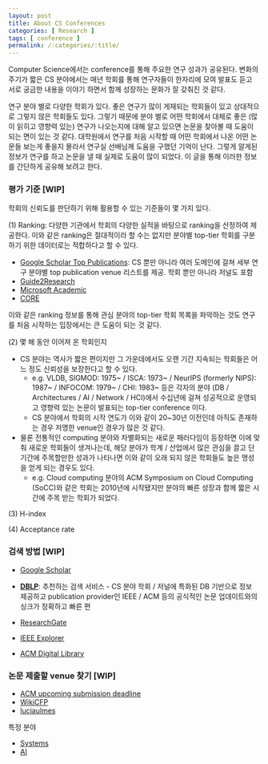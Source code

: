 ```yaml
---
layout: post
title: About CS Conferences
categories: [ Research ]
tags: [ conference ]
permalink: /:categories/:title/
---
```


Computer Science에서는 conference를 통해 주요한 연구 성과가 공유된다. 변화의 주기가 짧은 CS 분야에서는 매년 학회를 통해 연구자들이 한자리에 모여 발표도 듣고 서로 궁금한 내용을 이야기 하면서 함께 성장하는 문화가 잘 갖춰진 것 같다. 

연구 분야 별로 다양한 학회가 있다. 좋은 연구가 많이 게재되는 학회들이 있고 상대적으로 그렇지 않은 학회들도 있다. 그렇기 때문에 분야 별로 어떤 학회에서 대체로 좋은 (많이 읽히고 영향력 있는) 연구가 나오는지에 대해 알고 있으면 논문을 찾아볼 때 도움이 되는 면이 있는 것 같다. 대학원에서 연구를 처음 시작할 때 어떤 학회에서 나온 어떤 논문들 보는게 좋을지 몰라서 연구실 선배님께 도움을 구했던 기억이 난다. 그렇게 알게된 정보가 연구를 하고 논문을 낼 때 실제로 도움이 많이 되었다. 이 글을 통해 이러한 정보를 간단하게 공유해 보려고 한다. 

### 평가 기준 [WIP]
학회의 신뢰도를 판단하기 위해 활용할 수 있는 기준들이 몇 가지 있다. 

(1) Ranking: 다양한 기관에서 학회의 다양한 실적을 바탕으로 ranking을 산정하여 제공한다. 이와 같은 ranking은 절대적이라 할 수는 없지만 분야별 top-tier 학회를 구분하기 위한 데이터로는 적합하다고 할 수 있다. 
- [Google Scholar Top Publications](https://scholar.google.co.uk/citations?view_op=top_venues&hl=en): CS 뿐만 아니라 여러 도메인에 걸쳐 세부 연구 분야별 top publication venue 리스트를 제공. 학회 뿐만 아니라 저널도 포함
- [Guide2Research](http://www.guide2research.com/topconf/)
- [Microsoft Academic](https://academic.microsoft.com/conferences/41008148)
- [CORE](http://portal.core.edu.au/conf-ranks/)

이와 같은 ranking 정보를 통해 관심 분야의 top-tier 학회 목록을 파악하는 것도 연구를 처음 시작하는 입장에서는 큰 도움이 되는 것 같다. 

(2) 몇 해 동안 이어져 온 학회인지
- CS 분야는 역사가 짧은 편이지만 그 가운데에서도 오랜 기간 지속되는 학회들은 어느 정도 신뢰성을 보장한다고 할 수 있다. 
  - e.g. VLDB, SIGMOD: 1975~ / ISCA: 1973~ / NeurIPS (formerly NIPS): 1987~ / INFOCOM: 1979~ / CHI: 1983~ 등은 각자의 분야 (DB / Architectures / AI / Network / HCI)에서 수십년에 걸쳐 성공적으로 운영되고 영향력 있는 논문이 발표되는 top-tier conference 이다. 
  - CS 분야에서 학회의 시작 연도가 이와 같이 20~30년 이전인데 아직도 존재하는 경우 저명한 venue인 경우가 많은 것 같다. 
- 물론 전통적인 computing 분야와 차별화되는 새로운 패러다임이 등장하면 이에 맞춰 새로운 학회들이 생겨나는데, 해당 분야가 학계 / 산업에서 많은 관심을 끌고 단기간에 주목할만한 성과가 나타나면 이와 같이 오래 되지 않은 학회들도 높은 명성을 얻게 되는 경우도 있다. 
  - e.g. Cloud computing 분야의 ACM Symposium on Cloud Computing (SoCC)와 같은 학회는 2010년에 시작됐지만 분야의 빠른 성장과 함께 짧은 시간에 주목 받는 학회가 되었다. 

(3) H-index

(4) Acceptance rate

### 검색 방법 [WIP]
- [Google Scholar](https://scholar.google.com/)
- **[DBLP](https://dblp.org/)**: 추천하는 검색 서비스 - CS 분야 학회 / 저널에 특화된 DB 기반으로 정보 제공하고 publication provider인 IEEE / ACM 등의 공식적인 논문 업데이트와의 싱크가 정확하고 빠른 편
- [ResearchGate](https://www.researchgate.net/)

- [IEEE Explorer](https://ieeexplore.ieee.org/Xplore/home.jsp)
- [ACM Digital Library](https://dl.acm.org/)

### 논문 제출할 venue 찾기 [WIP]
- [ACM upcoming submission deadline](https://www.acm.org/conferences/upcoming-submission-deadlines)
- [WikiCFP](http://www.wikicfp.com/cfp/call?conference=computer%20science)
- [lucjaulmes](https://lucjaulmes.github.io/core-cfp/)

특정 분야
- [Systems](http://www.cs.technion.ac.il/~dan/index_sysvenues_deadline.html)
- [AI](https://jackietseng.github.io/conference_call_for_paper/conferences.html) 
